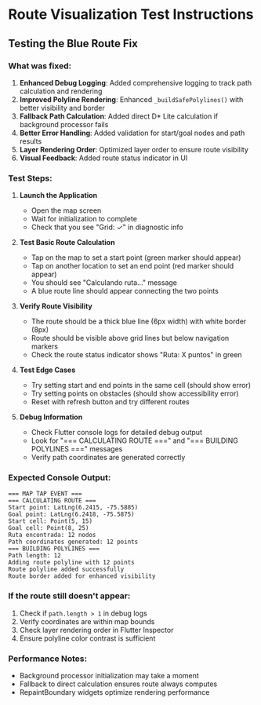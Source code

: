 # Route Visualization Test Instructions

## Testing the Blue Route Fix

### What was fixed:
1. **Enhanced Debug Logging**: Added comprehensive logging to track path calculation and rendering
2. **Improved Polyline Rendering**: Enhanced `_buildSafePolylines()` with better visibility and border
3. **Fallback Path Calculation**: Added direct D* Lite calculation if background processor fails  
4. **Better Error Handling**: Added validation for start/goal nodes and path results
5. **Layer Rendering Order**: Optimized layer order to ensure route visibility
6. **Visual Feedback**: Added route status indicator in UI

### Test Steps:

1. **Launch the Application**
   - Open the map screen
   - Wait for initialization to complete
   - Check that you see "Grid: ✓" in diagnostic info

2. **Test Basic Route Calculation**
   - Tap on the map to set a start point (green marker should appear)
   - Tap on another location to set an end point (red marker should appear)  
   - You should see "Calculando ruta..." message
   - A blue route line should appear connecting the two points

3. **Verify Route Visibility**
   - The route should be a thick blue line (6px width) with white border (8px)
   - Route should be visible above grid lines but below navigation markers
   - Check the route status indicator shows "Ruta: X puntos" in green

4. **Test Edge Cases**
   - Try setting start and end points in the same cell (should show error)
   - Try setting points on obstacles (should show accessibility error)
   - Reset with refresh button and try different routes

5. **Debug Information**
   - Check Flutter console logs for detailed debug output
   - Look for "=== CALCULATING ROUTE ===" and "=== BUILDING POLYLINES ===" messages
   - Verify path coordinates are generated correctly

### Expected Console Output:
```
=== MAP TAP EVENT ===
=== CALCULATING ROUTE ===
Start point: LatLng(6.2415, -75.5885)
Goal point: LatLng(6.2418, -75.5875)
Start cell: Point(5, 15)
Goal cell: Point(8, 25)
Ruta encontrada: 12 nodos
Path coordinates generated: 12 points
=== BUILDING POLYLINES ===
Path length: 12
Adding route polyline with 12 points
Route polyline added successfully
Route border added for enhanced visibility
```

### If the route still doesn't appear:
1. Check if `path.length > 1` in debug logs
2. Verify coordinates are within map bounds
3. Check layer rendering order in Flutter Inspector
4. Ensure polyline color contrast is sufficient

### Performance Notes:
- Background processor initialization may take a moment
- Fallback to direct calculation ensures route always computes
- RepaintBoundary widgets optimize rendering performance